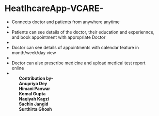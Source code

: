 # HeatlhcareApp-VCARE-
<ul><li>Connects doctor and patients from anywhere anytime<li/><li>Patients can see details of the doctor, their education and experiennce, and book appointment with appropriate Doctor<li/><li>Doctor can see details of appointments with calendar feature in month/week/day view<li/><li>Doctor can also prescribe medicine and upload medical test report online<li/>
<ul/>
<b>Contribution by-<br><b/>Anupriya Dey<br>Himani Panwar<br>Komal Gupta<br>Naqiyah Kagzi<br>Sachin Jangid<br>Surthirta Ghosh<br>
